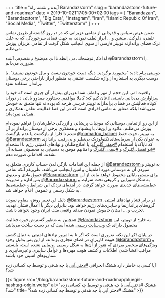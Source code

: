 +++
title = "آینده و نقشه راه Barandazstorm"
slug = "barandazstorm-future-and-roadmap"
date = 2019-10-02T17:05:00+02:00
tags = [ "Barandazan", "Barandazstorm", "Big Data", "Instagram", "Iran", "Islamic Republic Of Iran", "Social Media", "Twitter", "Twitterstorm" ]
+++

ضمن عرض سپاس و قدردانی از تمامی عزیزانی که در دو روز گذشته از طریق تماس تلفنی، دایرکت، منشن و ... ابراز لطف نمودند، به جهت فضای سرخوردگی که به علت ترک فضای براندازنه توییتر فارسی از سوی اینجانب شکل گرفت از تمامی عزیزان پوزش می‌طلبم.

لذا ذکر توضیحاتی در رابطه با این موضوع و بخصوص آینده [@Barandazstorm](https://twitter.com/Barandazstorm) را ضروری می‌دانم.

دوستی پیام داده: "مجبورید برگردید. دیگه دست خودتون نیست و مال خودتون نیستید". یا دوست دیگری به استعاره از واژه شکست عشقی به منظور ابراز ناراحتی برخی دوستان برانداز استفاده نمود.

واقعیت امر، این حجم از مهر و لطف شما عزیزان بیش از آن چیزی است که خود را سزاوارش می‌دانم. بایستی اذعان کنم که: کاملا موافقم. دستاورد ممدوو بابائی در دوران کوتاه فعالیتش در فضای براندازانه توییتر فارسی هرچه که بوده نه تنها متعلق به خودش نمی‌باشد؛ بلکه متعلق به تمامی افرادی است که در این فضا فعالیت، تعامل، همکاری و همدلی نموده‌اند.

از این رو از تمامی دوستانی که موجبات پریشانی و آزردگی خاطرشان را فراهم نموده‌ام پوزش می‌طلبم. علاوه بر‌ این‌ها، با پیشنهاد و همفکری برخی از دوستان برانداز بر آن شدم تا فارغ از بازگشت یا عدم بازگشت [@mamadou_babaei](https://twitter.com/mamadou_babaei) به توییتر، جهت حفظ [@Barandazstorm](https://twitter.com/Barandazstorm) به عنوان یکی از سرمایه‌های تکنولوژیک بی‌نظیر و بی‌رقیب براندازی که نایاک با استخدام [#جعفر_گلبرگ](https://twitter.com/hashtag/جعفر_گلبرگ?src=hash)، یا اصلاح‌طلبان و نهادهای امنیتی رژیم با استخدام [#ابوالفضل_گلبرگ](https://twitter.com/hashtag/ابوالفضل_گلبرگ?src=hash) و [#پیمان_گلبرگ](https://twitter.com/hashtag/پیمان_گلبرگ?src=hash) و امثالهم موفق به دستیابی به محصولی مشابه آن نشدند، اقداماتی صورت دهم.

از جمله این اقدامات بازگرداندن حساب کاربری متعلق به [@Barandazstorm](https://twitter.com/Barandazstorm) به توییتر و سپردن آن به دوستانی مورد اطمینان و امین اینجانب می‌باشد. علی‌رغم آنکه تمامی حقوق مادی و معنوی [@Barandazstorm](https://twitter.com/Barandazstorm) برای ممدوو بابائی محفوظ خواهد ماند، از این پس اداره و مدیریت [@Barandazstorm](https://twitter.com/Barandazstorm) به شکل شورایی و گروهی تحت شرایط و خط‌مشی‌های جدیدی صورت خواهد گرفت. در آینده‌ای نزدیک این شرایط و خط‌مشی‌ها به شکل رسمی و عمومی اعلام خواهد شد.

دلیل این تغییر روش، مقاوم نمودن [@Barandazstorm](https://twitter.com/Barandazstorm) در برابر فشار نهادهای امنیتی، گروه‌های براندازنما و سایبری‌های رژیم خواهد بود. بنابراین دیگر با اعمال فشار، تهدید، تخریب و ... امکان خاموش نمودن صدای واقعی ملت ایران وجود نخواهد داشت.

همچنین به منظور گسترش حوزه فعالیت [@Barandazstorm](https://twitter.com/Barandazstorm) به خارج از توییتر، این محصول دارای [یک وب‌سایت رسمی](https://www.barandazstorm.com/) شده است که در دست ساخت می‌باشد.

در پایان ذکر این نکته ضروری است که اگر تا به امروز نهادهای امنیتی به دنبال کشف هویت کاربران در فضای مجازی بوده‌اند، از این پس بدلیل وجود [@Barandazstorm](https://twitter.com/Barandazstorm) و ویژگی‌های منحصر بفردی که هنوز از آن‌ها به شکل رسمی رونمایی نشده است، بایستی مراقب افشا شدن اطلاعات و کشف هویت مهره‌ها و عوامل سایبری و غیرسایبری و سناریوهای امنیتی خود باشند.

آیا کسی به خاطر دارد هشتگ انحرافی [#دختر_آبی](https://twitter.com/hashtag/دختر_آبی?src=hash) با چه هدفی و توسط چه کسانی زده شد؟

{{< figure src="/blog/barandazstorm-future-and-roadmap/bluegirl-hashtag-origin.webp" alt="هشتگ #دختر_آبی با چه هدفی و توسط چه کسانی زده شد؟" title="هشتگ #دختر_آبی با چه هدفی و توسط چه کسانی زده شد؟" >}}

<!--more-->
